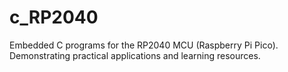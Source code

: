 # c_RP2040
Embedded C programs for the RP2040 MCU (Raspberry Pi Pico). Demonstrating practical applications and learning resources. 
